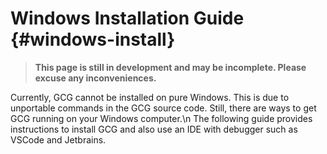 # Windows Installation Guide {#windows-install}
> **This page is still in development and may be incomplete. Please excuse any inconveniences.**

Currently, GCG cannot be installed on pure Windows. This is due to unportable commands in the GCG source code. Still, there are ways to get GCG running on your Windows computer.\n
The following guide provides instructions to install GCG and also use an IDE with debugger such as VSCode and Jetbrains.
